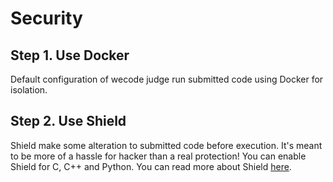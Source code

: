 # Security

## Step 1. Use Docker

Default configuration of wecode judge run submitted code using Docker for isolation.

## Step 2. Use Shield

Shield make some alteration to submitted code before execution. It's meant to be more of a hassle for hacker than a real protection! You can enable Shield for C, C++ and Python. You can read more about Shield [here](shield.md).
